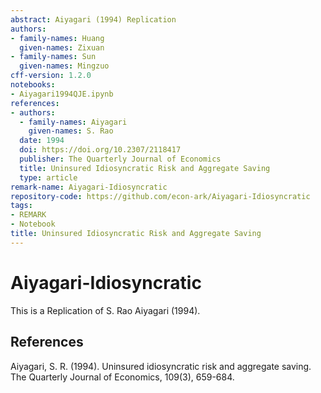 ```yaml
---
abstract: Aiyagari (1994) Replication
authors:
- family-names: Huang
  given-names: Zixuan
- family-names: Sun
  given-names: Mingzuo
cff-version: 1.2.0
notebooks:
- Aiyagari1994QJE.ipynb
references:
- authors:
  - family-names: Aiyagari
    given-names: S. Rao
  date: 1994
  doi: https://doi.org/10.2307/2118417
  publisher: The Quarterly Journal of Economics
  title: Uninsured Idiosyncratic Risk and Aggregate Saving
  type: article
remark-name: Aiyagari-Idiosyncratic
repository-code: https://github.com/econ-ark/Aiyagari-Idiosyncratic
tags:
- REMARK
- Notebook
title: Uninsured Idiosyncratic Risk and Aggregate Saving
---
```


# Aiyagari-Idiosyncratic

This is a Replication of S. Rao Aiyagari (1994).


## References

Aiyagari, S. R. (1994). Uninsured idiosyncratic risk and aggregate saving. The Quarterly Journal of Economics, 109(3), 659-684.
